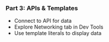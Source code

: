 ### Part 3:  APIs & Templates

* Connect to API for data
* Explore Networking tab in Dev Tools
* Use template literals to display data
